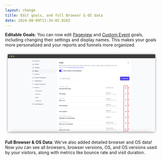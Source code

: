 ```yaml
---
layout: change
title: Edit goals, and full Browser & OS data
date: 2024-08-09T11:34:02.826Z
---
```

**Editable Goals**:
You can now edit [Pageview](https://plausible.io/docs/pageview-goals#edit-a-pageview-goal) and [Custom Event](https://plausible.io/docs/custom-event-goals#edit-a-custom-event-goal) goals, including changing their settings and display names. This makes your goals more personalized and your reports and funnels more organized.

![edit goal in plausible](/uploads/edit-goal-button.png "edit goal in plausible")



**Full Browser & OS Data**:
We've also added detailed browser and OS data! Now you can see all browsers, browser versions, OS, and OS versions used by your visitors, along with metrics like bounce rate and visit duration.